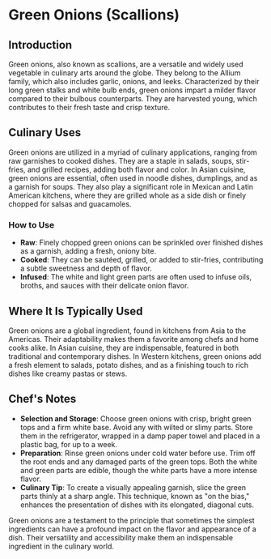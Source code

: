 # Green Onions (Scallions)

## Introduction

Green onions, also known as scallions, are a versatile and widely used vegetable in culinary arts around the globe. They belong to the Allium family, which also includes garlic, onions, and leeks. Characterized by their long green stalks and white bulb ends, green onions impart a milder flavor compared to their bulbous counterparts. They are harvested young, which contributes to their fresh taste and crisp texture.

## Culinary Uses

Green onions are utilized in a myriad of culinary applications, ranging from raw garnishes to cooked dishes. They are a staple in salads, soups, stir-fries, and grilled recipes, adding both flavor and color. In Asian cuisine, green onions are essential, often used in noodle dishes, dumplings, and as a garnish for soups. They also play a significant role in Mexican and Latin American kitchens, where they are grilled whole as a side dish or finely chopped for salsas and guacamoles.

### How to Use

- **Raw**: Finely chopped green onions can be sprinkled over finished dishes as a garnish, adding a fresh, oniony bite.
- **Cooked**: They can be sautéed, grilled, or added to stir-fries, contributing a subtle sweetness and depth of flavor.
- **Infused**: The white and light green parts are often used to infuse oils, broths, and sauces with their delicate onion flavor.

## Where It Is Typically Used

Green onions are a global ingredient, found in kitchens from Asia to the Americas. Their adaptability makes them a favorite among chefs and home cooks alike. In Asian cuisine, they are indispensable, featured in both traditional and contemporary dishes. In Western kitchens, green onions add a fresh element to salads, potato dishes, and as a finishing touch to rich dishes like creamy pastas or stews.

## Chef's Notes

- **Selection and Storage**: Choose green onions with crisp, bright green tops and a firm white base. Avoid any with wilted or slimy parts. Store them in the refrigerator, wrapped in a damp paper towel and placed in a plastic bag, for up to a week.
- **Preparation**: Rinse green onions under cold water before use. Trim off the root ends and any damaged parts of the green tops. Both the white and green parts are edible, though the white parts have a more intense flavor.
- **Culinary Tip**: To create a visually appealing garnish, slice the green parts thinly at a sharp angle. This technique, known as "on the bias," enhances the presentation of dishes with its elongated, diagonal cuts.

Green onions are a testament to the principle that sometimes the simplest ingredients can have a profound impact on the flavor and appearance of a dish. Their versatility and accessibility make them an indispensable ingredient in the culinary world.